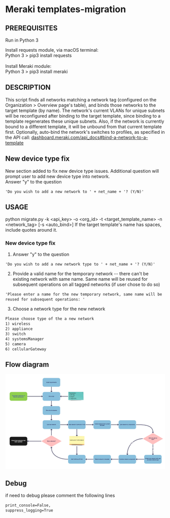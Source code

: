 # Meraki templates-migration

## PREREQUISITES
Run in Python 3

Install requests module, via macOS terminal:\
Python 3 > pip3 install requests\
\
Install Meraki module:\
Python 3 > pip3 install meraki

## DESCRIPTION
This script finds all networks matching a network tag (configured on the Organization > Overview page's table), and binds those networks to the target template (by name). The network's current VLANs for unique subnets will be reconfigured after binding to the target template, since binding to a template regenerates these unique subnets. Also, if the network is currently bound to a different template, it will be unbound from that current template first.
Optionally, auto-bind the network's switches to profiles, as specified in the API call: [dashboard.meraki.com/api_docs#bind-a-network-to-a-template](https://dashboard.meraki.com/api_docs#bind-a-network-to-a-template)


## New device type fix 
New section added to fix new device type issues. Additional question will prompt user to add new device type into network.\
Answer "y" to the question 
```
'Do you wish to add a new network to ' + net_name + '? (Y/N)'
```


## USAGE 
python migrate.py -k <api_key> -o <org_id> -t <target_template_name> -n <network_tag> [-s <auto_bind>]
If the target template's name has spaces, include quotes around it.

### New device type fix
1. Answer "y" to the question 
```
'Do you wish to add a new network type to ' + net_name + '? (Y/N)'
```
2. Provide a valid name for the temporary network -- there can't be existing network with same name. Same name will be reused for subsequent operations on all tagged networks (if user chose to do so)
```
'Please enter a name for the new temporary network, same name will be reused for subsequent operations: '
```
3. Choose a network type for the new network
```
Please choose type of the a new network
1) wireless
2) appliance
3) switch
4) systemsManager
5) camera
6) cellularGateway
```

## Flow diagram

![Alt text](Flow_diagram.jpg?raw=true "Flow diagram")

## Debug
if need to debug please comment the following lines
```
print_console=False,
suppress_logging=True
```

